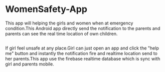 # WomenSafety-App

This app will helping the girls and women when at emergency condition.This Android app directly send the notification to the parents and parents can see the real time location of own children.  

##
If girl feel unsafe at any place.Girl can just open an app and click the "help me" button and instantly the notification fire and realtime location send to her parents.This app use the firebase realtime database which is sync with girl and parents mobile.  